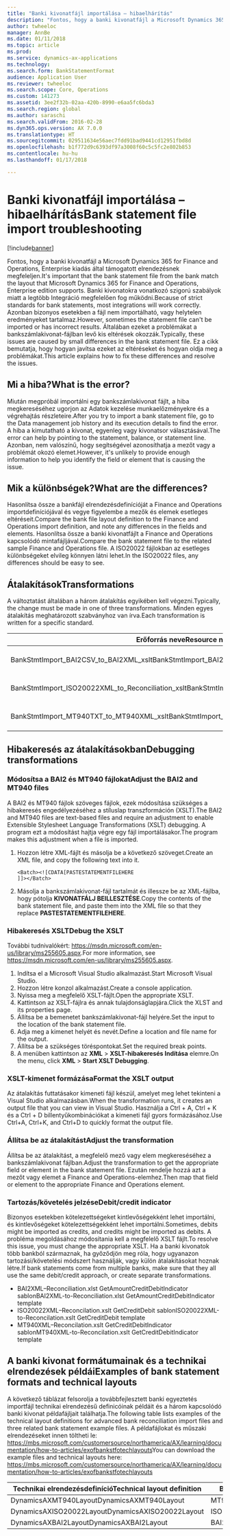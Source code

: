 ```yaml
---
title: "Banki kivonatfájl importálása – hibaelhárítás"
description: "Fontos, hogy a banki kivonatfájl a Microsoft Dynamics 365 for Finance and Operations, Enterprise kiadás által támogatott elrendezésnek megfeleljen. Banki kivonatokra vonatkozó szigorú szabályok miatt a legtöbb Integráció megfelelően fog működni. Azonban bizonyos esetekben a fájl nem importálható, vagy helytelen eredményeket tartalmaz. Általában ezeket a problémákat a bankszámlakivonat-fájlban levő kis eltérések okozzák. Ez a cikk bemutatja, hogy hogyan javítsa ezeket az eltéréseket és hogyan oldja meg a problémákat."
author: twheeloc
manager: AnnBe
ms.date: 01/11/2018
ms.topic: article
ms.prod: 
ms.service: dynamics-ax-applications
ms.technology: 
ms.search.form: BankStatementFormat
audience: Application User
ms.reviewer: twheeloc
ms.search.scope: Core, Operations
ms.custom: 141273
ms.assetid: 3ee2f32b-02aa-420b-8990-e6aa5fc6bda3
ms.search.region: global
ms.author: saraschi
ms.search.validFrom: 2016-02-28
ms.dyn365.ops.version: AX 7.0.0
ms.translationtype: HT
ms.sourcegitcommit: 029511634e56aec7fdd91bad9441cd12951fbd8d
ms.openlocfilehash: b1f772d9c6393df97a3008f60c5c5fc2e802b853
ms.contentlocale: hu-hu
ms.lasthandoff: 01/17/2018

---
```


# <a name="bank-statement-file-import-troubleshooting"></a><span data-ttu-id="22de0-107">Banki kivonatfájl importálása – hibaelhárítás</span><span class="sxs-lookup"><span data-stu-id="22de0-107">Bank statement file import troubleshooting</span></span>

[!include[banner](../includes/banner.md)]


<span data-ttu-id="22de0-108">Fontos, hogy a banki kivonatfájl a Microsoft Dynamics 365 for Finance and Operations, Enterprise kiadás által támogatott elrendezésnek megfeleljen.</span><span class="sxs-lookup"><span data-stu-id="22de0-108">It's important that the bank statement file from the bank match the layout that Microsoft Dynamics 365 for Finance and Operations, Enterprise edition supports.</span></span> <span data-ttu-id="22de0-109">Banki kivonatokra vonatkozó szigorú szabályok miatt a legtöbb Integráció megfelelően fog működni.</span><span class="sxs-lookup"><span data-stu-id="22de0-109">Because of strict standards for bank statements, most integrations will work correctly.</span></span> <span data-ttu-id="22de0-110">Azonban bizonyos esetekben a fájl nem importálható, vagy helytelen eredményeket tartalmaz.</span><span class="sxs-lookup"><span data-stu-id="22de0-110">However, sometimes the statement file can't be imported or has incorrect results.</span></span> <span data-ttu-id="22de0-111">Általában ezeket a problémákat a bankszámlakivonat-fájlban levő kis eltérések okozzák.</span><span class="sxs-lookup"><span data-stu-id="22de0-111">Typically, these issues are caused by small differences in the bank statement file.</span></span> <span data-ttu-id="22de0-112">Ez a cikk bemutatja, hogy hogyan javítsa ezeket az eltéréseket és hogyan oldja meg a problémákat.</span><span class="sxs-lookup"><span data-stu-id="22de0-112">This article explains how to fix these differences and resolve the issues.</span></span>

<a name="what-is-the-error"></a><span data-ttu-id="22de0-113">Mi a hiba?</span><span class="sxs-lookup"><span data-stu-id="22de0-113">What is the error?</span></span>
------------------

<span data-ttu-id="22de0-114">Miután megpróbál importálni egy bankszámlakivonat fájlt, a hiba megkereséséhez ugorjon az Adatok kezelése munkaelőzményekre és a végrehajtás részleteire.</span><span class="sxs-lookup"><span data-stu-id="22de0-114">After you try to import a bank statement file, go to the Data management job history and its execution details to find the error.</span></span> <span data-ttu-id="22de0-115">A hiba a kimutatható a kivonat, egyenleg vagy kivonatsor választásával.</span><span class="sxs-lookup"><span data-stu-id="22de0-115">The error can help by pointing to the statement, balance, or statement line.</span></span> <span data-ttu-id="22de0-116">Azonban, nem valószínű, hogy segítségével azonosíthatja a mezőt vagy a problémát okozó elemet.</span><span class="sxs-lookup"><span data-stu-id="22de0-116">However, it's unlikely to provide enough information to help you identify the field or element that is causing the issue.</span></span>

## <a name="what-are-the-differences"></a><span data-ttu-id="22de0-117">Mik a különbségek?</span><span class="sxs-lookup"><span data-stu-id="22de0-117">What are the differences?</span></span>
<span data-ttu-id="22de0-118">Hasonlítsa össze a bankfájl elrendezésdefinícióját a Finance and Operations importdefiníciójával és vegye figyelembe a mezők és elemek esetleges eltéréseit.</span><span class="sxs-lookup"><span data-stu-id="22de0-118">Compare the bank file layout definition to the Finance and Operations import definition, and note any differences in the fields and elements.</span></span> <span data-ttu-id="22de0-119">Hasonlítsa össze a banki kivonatfájlt a Finance and Operations kapcsolódó mintafájljával.</span><span class="sxs-lookup"><span data-stu-id="22de0-119">Compare the bank statement file to the related sample Finance and Operations file.</span></span> <span data-ttu-id="22de0-120">A ISO20022 fájlokban az esetleges különbségeket elvileg könnyen látni lehet.</span><span class="sxs-lookup"><span data-stu-id="22de0-120">In the ISO20022 files, any differences should be easy to see.</span></span>

## <a name="transformations"></a><span data-ttu-id="22de0-121">Átalakítások</span><span class="sxs-lookup"><span data-stu-id="22de0-121">Transformations</span></span>
<span data-ttu-id="22de0-122">A változtatást általában a három átalakítás egyikében kell végezni.</span><span class="sxs-lookup"><span data-stu-id="22de0-122">Typically, the change must be made in one of three transformations.</span></span> <span data-ttu-id="22de0-123">Minden egyes átalakítás meghatározott szabványhoz van írva.</span><span class="sxs-lookup"><span data-stu-id="22de0-123">Each transformation is written for a specific standard.</span></span>

| <span data-ttu-id="22de0-124">Erőforrás neve</span><span class="sxs-lookup"><span data-stu-id="22de0-124">Resource name</span></span>                                         | <span data-ttu-id="22de0-125">Fájlnév</span><span class="sxs-lookup"><span data-stu-id="22de0-125">File name</span></span>                          |
|-------------------------------------------------------|------------------------------------|
| <span data-ttu-id="22de0-126">BankStmtImport\_BAI2CSV\_to\_BAI2XML\_xslt</span><span class="sxs-lookup"><span data-stu-id="22de0-126">BankStmtImport\_BAI2CSV\_to\_BAI2XML\_xslt</span></span>            | <span data-ttu-id="22de0-127">BAI2CSV-to-BAI2XML.xslt</span><span class="sxs-lookup"><span data-stu-id="22de0-127">BAI2CSV-to-BAI2XML.xslt</span></span>            |
| <span data-ttu-id="22de0-128">BankStmtImport\_ISO20022XML\_to\_Reconciliation\_xslt</span><span class="sxs-lookup"><span data-stu-id="22de0-128">BankStmtImport\_ISO20022XML\_to\_Reconciliation\_xslt</span></span> | <span data-ttu-id="22de0-129">ISO20022XML-to-Reconciliation.xslt</span><span class="sxs-lookup"><span data-stu-id="22de0-129">ISO20022XML-to-Reconciliation.xslt</span></span> |
| <span data-ttu-id="22de0-130">BankStmtImport\_MT940TXT\_to\_MT940XML\_xslt</span><span class="sxs-lookup"><span data-stu-id="22de0-130">BankStmtImport\_MT940TXT\_to\_MT940XML\_xslt</span></span>          | <span data-ttu-id="22de0-131">MT940TXT-to-MT940XML.xslt</span><span class="sxs-lookup"><span data-stu-id="22de0-131">MT940TXT-to-MT940XML.xslt</span></span>          |

## <a name="debugging-transformations"></a><span data-ttu-id="22de0-132">Hibakeresés az átalakításokban</span><span class="sxs-lookup"><span data-stu-id="22de0-132">Debugging transformations</span></span>
### <a name="adjust-the-bai2-and-mt940-files"></a><span data-ttu-id="22de0-133">Módosítsa a BAI2 és MT940 fájlokat</span><span class="sxs-lookup"><span data-stu-id="22de0-133">Adjust the BAI2 and MT940 files</span></span>

<span data-ttu-id="22de0-134">A BAI2 és MT940 fájlok szöveges fájlok, ezek módosítása szükséges a hibakeresés engedélyezéséhez a stíluslap transzformáción (XSLT).</span><span class="sxs-lookup"><span data-stu-id="22de0-134">The BAI2 and MT940 files are text-based files and require an adjustment to enable Extensible Stylesheet Language Transformations (XSLT) debugging.</span></span> <span data-ttu-id="22de0-135">A program ezt a módosítást hajtja végre egy fájl importálásakor.</span><span class="sxs-lookup"><span data-stu-id="22de0-135">The program makes this adjustment when a file is imported.</span></span>

1.  <span data-ttu-id="22de0-136">Hozzon létre XML-fájlt és másolja be a következő szöveget.</span><span class="sxs-lookup"><span data-stu-id="22de0-136">Create an XML file, and copy the following text into it.</span></span>

        <Batch><![CDATA[PASTESTATEMENTFILEHERE
        ]]></Batch>

2.  <span data-ttu-id="22de0-137">Másolja a bankszámlakivonat-fájl tartalmát és illessze be az XML-fájlba, hogy pótolja **KIVONATFÁLJ BEILLESZTÉSE**.</span><span class="sxs-lookup"><span data-stu-id="22de0-137">Copy the contents of the bank statement file, and paste them into the XML file so that they replace **PASTESTATEMENTFILEHERE**.</span></span>

### <a name="debug-the-xslt"></a><span data-ttu-id="22de0-138">Hibakeresés XSLT</span><span class="sxs-lookup"><span data-stu-id="22de0-138">Debug the XSLT</span></span>

<span data-ttu-id="22de0-139">További tudnivalókért: <https://msdn.microsoft.com/en-us/library/ms255605.aspx>.</span><span class="sxs-lookup"><span data-stu-id="22de0-139">For more information, see <https://msdn.microsoft.com/en-us/library/ms255605.aspx>.</span></span>

1.  <span data-ttu-id="22de0-140">Indítsa el a Microsoft Visual Studio alkalmazást.</span><span class="sxs-lookup"><span data-stu-id="22de0-140">Start Microsoft Visual Studio.</span></span>
2.  <span data-ttu-id="22de0-141">Hozzon létre konzol alkalmazást.</span><span class="sxs-lookup"><span data-stu-id="22de0-141">Create a console application.</span></span>
3.  <span data-ttu-id="22de0-142">Nyissa meg a megfelelő XSLT-fájlt.</span><span class="sxs-lookup"><span data-stu-id="22de0-142">Open the appropriate XSLT.</span></span>
4.  <span data-ttu-id="22de0-143">Kattintson az XSLT-fájlra és annak tulajdonságlapjára.</span><span class="sxs-lookup"><span data-stu-id="22de0-143">Click the XLST and its properties page.</span></span>
5.  <span data-ttu-id="22de0-144">Állítsa be a bemenetet bankszámlakivonat-fájl helyére.</span><span class="sxs-lookup"><span data-stu-id="22de0-144">Set the input to the location of the bank statement file.</span></span>
6.  <span data-ttu-id="22de0-145">Adja meg a kimenet helyét és nevét.</span><span class="sxs-lookup"><span data-stu-id="22de0-145">Define a location and file name for the output.</span></span>
7.  <span data-ttu-id="22de0-146">Állítsa be a szükséges töréspontokat.</span><span class="sxs-lookup"><span data-stu-id="22de0-146">Set the required break points.</span></span>
8.  <span data-ttu-id="22de0-147">A menüben kattintson az **XML** &gt; **XSLT-hibakeresés Indítása** elemre.</span><span class="sxs-lookup"><span data-stu-id="22de0-147">On the menu, click **XML** &gt; **Start XSLT Debugging**.</span></span>

### <a name="format-the-xslt-output"></a><span data-ttu-id="22de0-148">XSLT-kimenet formázása</span><span class="sxs-lookup"><span data-stu-id="22de0-148">Format the XSLT output</span></span>

<span data-ttu-id="22de0-149">Az átalakítás futtatásakor kimeneti fájl készül, amelyet meg lehet tekinteni a Visual Studio alkalmazásban.</span><span class="sxs-lookup"><span data-stu-id="22de0-149">When the transformation runs, it creates an output file that you can view in Visual Studio.</span></span> <span data-ttu-id="22de0-150">Használja a Ctrl + A, Ctrl + K és a Ctrl + D billentyűkombinációkat a kimeneti fájl gyors formázásához.</span><span class="sxs-lookup"><span data-stu-id="22de0-150">Use Ctrl+A, Ctrl+K, and Ctrl+D to quickly format the output file.</span></span>

### <a name="adjust-the-transformation"></a><span data-ttu-id="22de0-151">Állítsa be az átalakítást</span><span class="sxs-lookup"><span data-stu-id="22de0-151">Adjust the transformation</span></span>

<span data-ttu-id="22de0-152">Állítsa be az átalakítást, a megfelelő mező vagy elem megkereséséhez a bankszámlakivonat fájlban.</span><span class="sxs-lookup"><span data-stu-id="22de0-152">Adjust the transformation to get the appropriate field or element in the bank statement file.</span></span> <span data-ttu-id="22de0-153">Ezután rendelje hozzá azt a mezőt vagy elemet a Finance and Operations-elemhez.</span><span class="sxs-lookup"><span data-stu-id="22de0-153">Then map that field or element to the appropriate Finance and Operations element.</span></span>

### <a name="debitcredit-indicator"></a><span data-ttu-id="22de0-154">Tartozás/követelés jelzése</span><span class="sxs-lookup"><span data-stu-id="22de0-154">Debit/credit indicator</span></span>

<span data-ttu-id="22de0-155">Bizonyos esetekben kötelezettségeket kintlevőségekként lehet importálni, és kintlevőségeket kötelezettségekként lehet importálni.</span><span class="sxs-lookup"><span data-stu-id="22de0-155">Sometimes, debits might be imported as credits, and credits might be imported as debits.</span></span> <span data-ttu-id="22de0-156">A probléma megoldásához módosítania kell a megfelelő XSLT fájlt.</span><span class="sxs-lookup"><span data-stu-id="22de0-156">To resolve this issue, you must change the appropriate XSLT.</span></span> <span data-ttu-id="22de0-157">Ha a banki kivonatok több bankból származnak, ha győződjön meg róla, hogy ugyanazon tartozási/követelési módszert használják, vagy külön átalakításokat hoznak létre.</span><span class="sxs-lookup"><span data-stu-id="22de0-157">If bank statements come from multiple banks, make sure that they all use the same debit/credit approach, or create separate transformations.</span></span>

-   <span data-ttu-id="22de0-158">BAI2XML–Reconciliation.xlst GetAmountCreditDebitIndicator sablon</span><span class="sxs-lookup"><span data-stu-id="22de0-158">BAI2XML-to-Reconciliation.xlst GetAmountCreditDebitIndicator template</span></span>
-   <span data-ttu-id="22de0-159">ISO20022XML–Reconcilation.xslt GetCreditDebit sablon</span><span class="sxs-lookup"><span data-stu-id="22de0-159">ISO20022XML-to-Reconcilation.xslt GetCreditDebit template</span></span>
-   <span data-ttu-id="22de0-160">MT940XML–Reconcilation.xslt GetCreditDebitIndicator sablon</span><span class="sxs-lookup"><span data-stu-id="22de0-160">MT940XML-to-Reconcilation.xslt GetCreditDebitIndicator template</span></span>

## <a name="examples-of-bank-statement-formats-and-technical-layouts"></a><span data-ttu-id="22de0-161">A banki kivonat formátumainak és a technikai elrendezések példái</span><span class="sxs-lookup"><span data-stu-id="22de0-161">Examples of bank statement formats and technical layouts</span></span>
<span data-ttu-id="22de0-162">A következő táblázat felsorolja a továbbfejlesztett banki egyeztetés importfájl technikai elrendezésű definicóinak példáit és a három kapcsolódó banki kivonat példafájljait találhatja.</span><span class="sxs-lookup"><span data-stu-id="22de0-162">The following table lists examples of the technical layout definitions for advanced bank reconciliation import files and three related bank statement example files.</span></span> <span data-ttu-id="22de0-163">A példafájlokat és műszaki elrendezéseket innen töltheti le: https://mbs.microsoft.com/customersource/northamerica/AX/learning/documentation/how-to-articles/exofbankstfotechlayouts</span><span class="sxs-lookup"><span data-stu-id="22de0-163">You can download the example files and technical layouts here: https://mbs.microsoft.com/customersource/northamerica/AX/learning/documentation/how-to-articles/exofbankstfotechlayouts</span></span>  


| <span data-ttu-id="22de0-164">Technikai elrendezésdefiníció</span><span class="sxs-lookup"><span data-stu-id="22de0-164">Technical layout definition</span></span>                             | <span data-ttu-id="22de0-165">Banki kivonat példafájl</span><span class="sxs-lookup"><span data-stu-id="22de0-165">Bank statement example file</span></span>          |
|---------------------------------------------------------|--------------------------------------|
| <span data-ttu-id="22de0-166">DynamicsAXMT940Layout</span><span class="sxs-lookup"><span data-stu-id="22de0-166">DynamicsAXMT940Layout</span></span>                                   | <span data-ttu-id="22de0-167">MT940StatementExample</span><span class="sxs-lookup"><span data-stu-id="22de0-167">MT940StatementExample</span></span>                |
| <span data-ttu-id="22de0-168">DynamicsAXISO20022Layout</span><span class="sxs-lookup"><span data-stu-id="22de0-168">DynamicsAXISO20022Layout</span></span>                                | <span data-ttu-id="22de0-169">ISO20022StatementExample</span><span class="sxs-lookup"><span data-stu-id="22de0-169">ISO20022StatementExample</span></span>             |
| <span data-ttu-id="22de0-170">DynamicsAXBAI2Layout</span><span class="sxs-lookup"><span data-stu-id="22de0-170">DynamicsAXBAI2Layout</span></span>                                    | <span data-ttu-id="22de0-171">BAI2StatementExample</span><span class="sxs-lookup"><span data-stu-id="22de0-171">BAI2StatementExample</span></span>                 |






